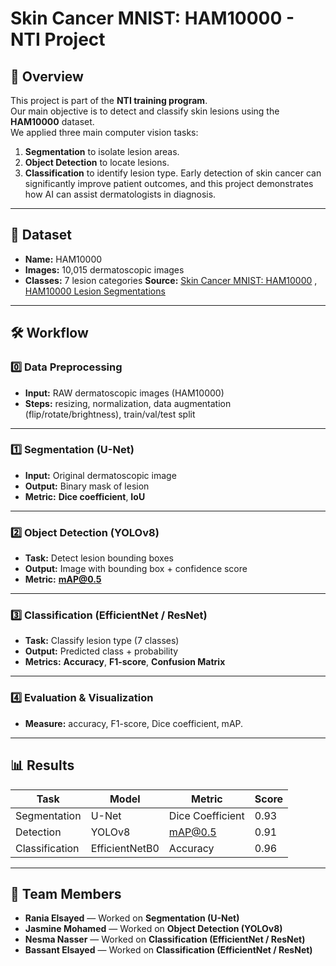 # Skin Cancer MNIST: HAM10000 - NTI Project

## 📌 Overview
This project is part of the **NTI training program**.  
Our main objective is to detect and classify skin lesions using the **HAM10000** dataset.  
We applied three main computer vision tasks:
1. **Segmentation** to isolate lesion areas.
2. **Object Detection** to locate lesions.
3. **Classification** to identify lesion type.
Early detection of skin cancer can significantly improve patient outcomes, and this project demonstrates how AI can assist dermatologists in diagnosis.

---

## 📂 Dataset
- **Name:** HAM10000
- **Images:** 10,015 dermatoscopic images
- **Classes:** 7 lesion categories
**Source:** [Skin Cancer MNIST: HAM10000](https://www.kaggle.com/datasets/kmader/skin-cancer-mnist-ham10000) ,
[HAM10000 Lesion Segmentations](https://www.kaggle.com/datasets/tschandl/ham10000-lesion-segmentations) 

---

## 🛠 Workflow
### 0️⃣ Data Preprocessing
- **Input:** RAW dermatoscopic images (HAM10000)
- **Steps:** resizing, normalization, data augmentation (flip/rotate/brightness), train/val/test split

---

### 1️⃣ Segmentation (U-Net)
- **Input:** Original dermatoscopic image
- **Output:** Binary mask of lesion
- **Metric:** **Dice coefficient**, **IoU**

---

### 2️⃣ Object Detection (YOLOv8)
- **Task:** Detect lesion bounding boxes
- **Output:** Image with bounding box + confidence score
- **Metric:** **mAP@0.5**

---

### 3️⃣ Classification (EfficientNet / ResNet)
- **Task:** Classify lesion type (7 classes)
- **Output:** Predicted class + probability
- **Metrics:** **Accuracy**, **F1-score**, **Confusion Matrix**

---

### 4️⃣ Evaluation & Visualization
- **Measure:** accuracy, F1-score, Dice coefficient, mAP.

---

## 📊 Results
| Task            | Model          | Metric           | Score  |
|-----------------|----------------|------------------|--------|
| Segmentation    | U-Net          | Dice Coefficient | 0.93  |
| Detection       | YOLOv8         | mAP@0.5          | 0.91   |
| Classification  | EfficientNetB0 | Accuracy         | 0.96   |

---
## 👥 Team Members
- **Rania Elsayed** — Worked on **Segmentation (U-Net)**
- **Jasmine Mohamed** — Worked on **Object Detection (YOLOv8)**
- **Nesma Nasser** — Worked on **Classification (EfficientNet / ResNet)** 
- **Bassant Elsayed** — Worked on **Classification (EfficientNet / ResNet)** 





